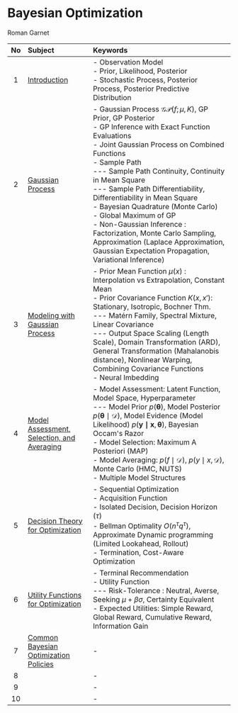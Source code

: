 # Bayesian Optimization 
Roman Garnet


|No|Subject|Keywords|
|:-:|:-|:-|
| 1|[Introduction](./notes/01.md)|- Observation Model <br> - Prior, Likelihood, Posterior <br> - Stochastic Process, Posterior Process, Posterior Predictive Distribution|
| 2|[Gaussian Process](./notes/02.md)|- Gaussian Process $`\mathcal{GP}(f;\mu,K)`$, GP Prior, GP Posterior <br> - GP Inference with Exact Function Evaluations <br> - Joint Gaussian Process on Combined Functions <br> - Sample Path <br> --- Sample Path Continuity, Continuity in Mean Square <br> --- Sample Path Differentiability, Differentiability in Mean Square <br> - Bayesian Quadrature (Monte Carlo) <br> - Global Maximum of GP <br> - Non-Gaussian Inference : Factorization, Monte Carlo Sampling, Approximation (Laplace Approximation, Gaussian Expectation Propagation, Variational Inference)|
| 3|[Modeling with Gaussian Process](./notes/03.md)|- Prior Mean Function $`\mu(x)`$ : Interpolation vs Extrapolation, Constant Mean <br> - Prior Covariance Function $`K(x,x')`$: Stationary, Isotropic, Bochner Thm. <br> --- Matérn Family, Spectral Mixture, Linear Covariance <br> --- Output Space Scaling (Length Scale), Domain Transformation (ARD), General Transformation (Mahalanobis distance), Nonlinear Warping, Combining Covariance Functions <br> - Neural Imbedding|
| 4|[Model Assessment, Selection, and Averaging](./notes/04.md)|- Model Assessment: Latent Function, Model Space, Hyperparameter <br> --- Model Prior $`p(\boldsymbol{\theta})`$, Model Posterior $`p(\boldsymbol{\theta}\mid\mathcal{D})`$, Model Evidence (Model Likelihood) $`p(\mathbf{y\mid x},\boldsymbol{\theta})`$, Bayesian Occam's Razor <br> - Model Selection: Maximum A Posteriori (MAP) <br> - Model Averaging: $`p(f\mid\mathcal{D})`$, $`p(y\mid x,\mathcal{D})`$, Monte Carlo (HMC, NUTS) <br> - Multiple Model Structures|
| 5|[Decision Theory for Optimization](./notes/05.md)|- Sequential Optimization <br> - Acquisition Function <br> - Isolated Decision, Decision Horizon $`(\tau)`$ <br> - Bellman Optimality $`O(n^\tau q^\tau)`$, Approximate Dynamic programming (Limited Lookahead, Rollout) <br> - Termination, Cost-Aware Optimization|
| 6|[Utility Functions for Optimization](./notes/06.md)|- Terminal Recommendation <br> - Utility Function <br> --- Risk-Tolerance : Neutral, Averse, Seeking $`\mu+\beta\sigma`$, Certainty Equivalent <br> - Expected Utilities: Simple Reward, Global Reward, Cumulative Reward, Information Gain|
| 7|[Common Bayesian Optimization Policies](./notes/07.md)|- |
| 8|[]()|- |
| 9|[]()|- |
|10|[]()|- |